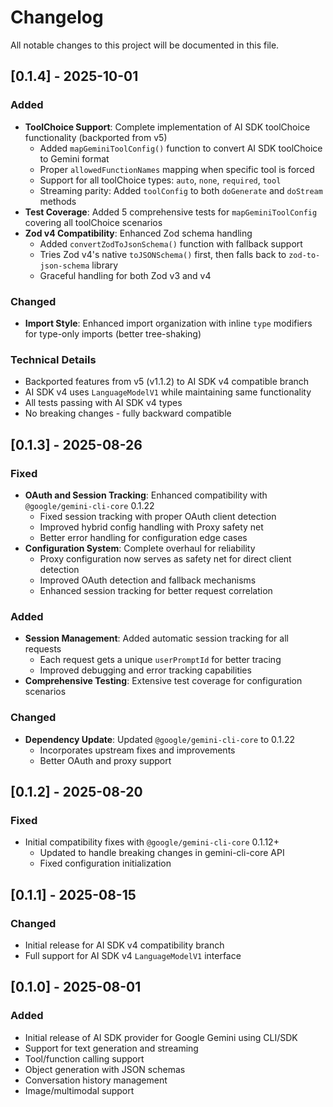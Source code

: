# Changelog

All notable changes to this project will be documented in this file.

## [0.1.4] - 2025-10-01

### Added

- **ToolChoice Support**: Complete implementation of AI SDK toolChoice functionality (backported from v5)
  - Added `mapGeminiToolConfig()` function to convert AI SDK toolChoice to Gemini format
  - Proper `allowedFunctionNames` mapping when specific tool is forced
  - Support for all toolChoice types: `auto`, `none`, `required`, `tool`
  - Streaming parity: Added `toolConfig` to both `doGenerate` and `doStream` methods
- **Test Coverage**: Added 5 comprehensive tests for `mapGeminiToolConfig` covering all toolChoice scenarios
- **Zod v4 Compatibility**: Enhanced Zod schema handling
  - Added `convertZodToJsonSchema()` function with fallback support
  - Tries Zod v4's native `toJSONSchema()` first, then falls back to `zod-to-json-schema` library
  - Graceful handling for both Zod v3 and v4

### Changed

- **Import Style**: Enhanced import organization with inline `type` modifiers for type-only imports (better tree-shaking)

### Technical Details

- Backported features from v5 (v1.1.2) to AI SDK v4 compatible branch
- AI SDK v4 uses `LanguageModelV1` while maintaining same functionality
- All tests passing with AI SDK v4 types
- No breaking changes - fully backward compatible

## [0.1.3] - 2025-08-26

### Fixed

- **OAuth and Session Tracking**: Enhanced compatibility with `@google/gemini-cli-core` 0.1.22
  - Fixed session tracking with proper OAuth client detection
  - Improved hybrid config handling with Proxy safety net
  - Better error handling for configuration edge cases
- **Configuration System**: Complete overhaul for reliability
  - Proxy configuration now serves as safety net for direct client detection
  - Improved OAuth detection and fallback mechanisms
  - Enhanced session tracking for better request correlation

### Added

- **Session Management**: Added automatic session tracking for all requests
  - Each request gets a unique `userPromptId` for better tracing
  - Improved debugging and error tracking capabilities
- **Comprehensive Testing**: Extensive test coverage for configuration scenarios

### Changed

- **Dependency Update**: Updated `@google/gemini-cli-core` to 0.1.22
  - Incorporates upstream fixes and improvements
  - Better OAuth and proxy support

## [0.1.2] - 2025-08-20

### Fixed

- Initial compatibility fixes with `@google/gemini-cli-core` 0.1.12+
  - Updated to handle breaking changes in gemini-cli-core API
  - Fixed configuration initialization

## [0.1.1] - 2025-08-15

### Changed

- Initial release for AI SDK v4 compatibility branch
- Full support for AI SDK v4 `LanguageModelV1` interface

## [0.1.0] - 2025-08-01

### Added

- Initial release of AI SDK provider for Google Gemini using CLI/SDK
- Support for text generation and streaming
- Tool/function calling support
- Object generation with JSON schemas
- Conversation history management
- Image/multimodal support
